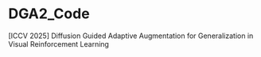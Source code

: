 # DGA2_Code
[ICCV 2025] Diffusion Guided Adaptive Augmentation for Generalization in Visual Reinforcement Learning
